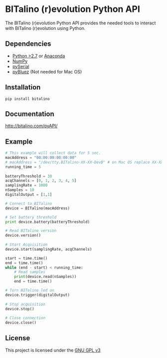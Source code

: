 # BITalino (r)evolution Python API
The BITalino (r)evolution Python API provides the needed tools to interact with BITalino (r)evolution using Python.

## Dependencies
* [Python >2.7](https://www.python.org/downloads/) or [Anaconda](https://www.continuum.io/downloads)
* [NumPy](https://pypi.python.org/pypi/numpy)
* [pySerial](https://pypi.python.org/pypi/pyserial)
* [pyBluez](https://pypi.python.org/pypi/PyBluez/) (Not needed for Mac OS)

## Installation
~~~
pip install bitalino
~~~

## Documentation
http://bitalino.com/pyAPI/

## Example
~~~python
# This example will collect data for 5 sec.
macAddress = "00:00:00:00:00:00"   
# macAddress = "/dev/tty.BITalino-XX-XX-DevB" # on Mac OS replace XX-XX by the 4 final digits of the MAC address
running_time = 5
    
batteryThreshold = 30
acqChannels = [0, 1, 2, 3, 4, 5]
samplingRate = 1000
nSamples = 10
digitalOutput = [1,1]

# Connect to BITalino
device = BITalino(macAddress)

# Set battery threshold
print device.battery(batteryThreshold)

# Read BITalino version
device.version()
    
# Start Acquisition
device.start(samplingRate, acqChannels)

start = time.time()
end = time.time()
while (end - start) < running_time:
    # Read samples
    print(device.read(nSamples))
    end = time.time()

# Turn BITalino led on
device.trigger(digitalOutput)
    
# Stop acquisition
device.stop()
    
# Close connection
device.close()
~~~
## License
This project is licensed under the [GNU GPL v3](LICENSE.md)
